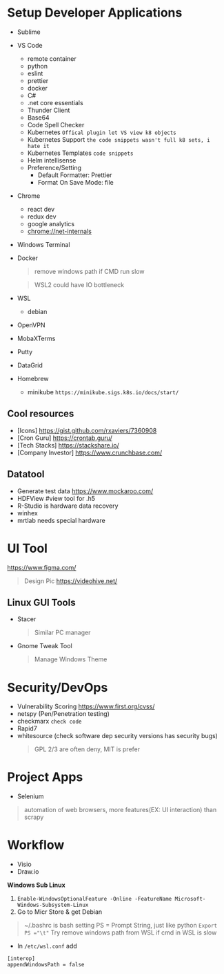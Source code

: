 # Setup Developer Applications
- Sublime
- VS Code
  - remote container
  - python
  - eslint
  - prettier
  - docker
  - C#
  - .net core essentials
  - Thunder Client
  - Base64
  - Code Spell Checker
  - Kubernetes `Offical plugin let VS view k8 objects`
  - Kubernetes Support `the code snippets wasn't full k8 sets, i hate it`
  - Kubernetes Templates `code snippets`
  - Helm intellisense
  - Preference/Setting
    - Default Formatter: Prettier
    - Format On Save Mode: file
- Chrome
  - react dev
  - redux dev
  - google analytics
  - [chrome://net-internals](chrome://net-internals/)
- Windows Terminal
- Docker
  > remove windows path if CMD run slow

  > WSL2 could have IO bottleneck
- WSL
  - debian
- OpenVPN
- MobaXTerms
- Putty
- DataGrid
- Homebrew
  - minikube `https://minikube.sigs.k8s.io/docs/start/`

## Cool resources
- [Icons] https://gist.github.com/rxaviers/7360908
- [Cron Guru] https://crontab.guru/
- [Tech Stacks] https://stackshare.io/
- [Company Investor] https://www.crunchbase.com/

## Datatool
- Generate test data https://www.mockaroo.com/
- HDFView #view tool for .h5
- R-Studio is hardware data recovery
- winhex
- mrtlab needs special hardware

# UI Tool
https://www.figma.com/
> Design Pic
https://videohive.net/


## Linux GUI Tools
- Stacer
  > Similar PC manager
- Gnome Tweak Tool
  > Manage Windows Theme

# Security/DevOps
- Vulnerability Scoring https://www.first.org/cvss/
- netspy (Pen/Penetration testing)
- checkmarx `check code`
- Rapid7
- whitesource (check software dep security versions has security bugs)
  > GPL 2/3 are often deny, MIT is prefer

# Project Apps
- Selenium 
> automation of web browsers, more features(EX: UI interaction) than scrapy

# Workflow
- Visio
- Draw.io

**Windows Sub Linux**
1. `Enable-WindowsOptionalFeature -Online -FeatureName Microsoft-Windows-Subsystem-Linux`
2. Go to Micr Store & get Debian

> ~/.bashrc is bash setting
> PS = Prompt String, just like python `Export PS ="\t"`
Try remove windows path from WSL if cmd in WSL is slow
- In `/etc/wsl.conf` add
```
[interop]
appendWindowsPath = false
```